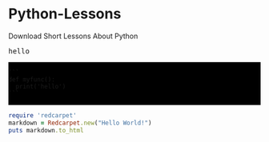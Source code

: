 # Python-Lessons
Download Short Lessons About Python 

<kbd>hello</kbd>

<pre style="background: black;">
<code style="background: black;">
```
def myfunc():
  print('hello')
```
</code>
</pre>

```ruby
require 'redcarpet'
markdown = Redcarpet.new("Hello World!")
puts markdown.to_html
```
